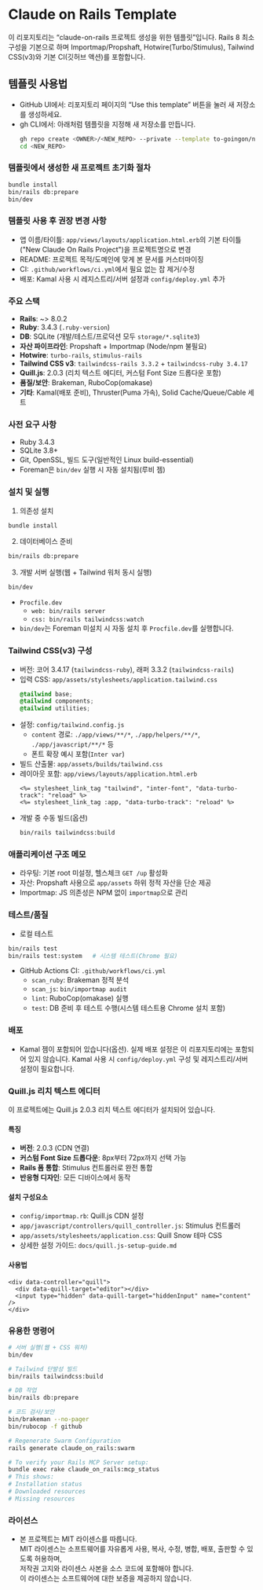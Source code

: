 # Claude on Rails Template

이 리포지토리는 “claude-on-rails 프로젝트 생성을 위한 템플릿”입니다. Rails 8 최소 구성을 기본으로 하며 Importmap/Propshaft, Hotwire(Turbo/Stimulus), Tailwind CSS(v3)와 기본 CI(깃허브 액션)를 포함합니다.

## 템플릿 사용법

- GitHub UI에서: 리포지토리 페이지의 “Use this template” 버튼을 눌러 새 저장소를 생성하세요.
- gh CLI에서: 아래처럼 템플릿을 지정해 새 저장소를 만듭니다.
  ```bash
  gh repo create <OWNER>/<NEW_REPO> --private --template to-goingon/new-claude-on-rails-project --clone
  cd <NEW_REPO>
  ```

### 템플릿에서 생성한 새 프로젝트 초기화 절차

```bash
bundle install
bin/rails db:prepare
bin/dev
```

### 템플릿 사용 후 권장 변경 사항

- 앱 이름/타이틀: `app/views/layouts/application.html.erb`의 기본 타이틀("New Claude On Rails Project")을 프로젝트명으로 변경
- README: 프로젝트 목적/도메인에 맞게 본 문서를 커스터마이징
- CI: `.github/workflows/ci.yml`에서 필요 없는 잡 제거/수정
- 배포: Kamal 사용 시 레지스트리/서버 설정과 `config/deploy.yml` 추가

### 주요 스택

- **Rails**: ~> 8.0.2
- **Ruby**: 3.4.3 (`.ruby-version`)
- **DB**: SQLite (개발/테스트/프로덕션 모두 `storage/*.sqlite3`)
- **자산 파이프라인**: Propshaft + Importmap (Node/npm 불필요)
- **Hotwire**: `turbo-rails`, `stimulus-rails`
- **Tailwind CSS v3**: `tailwindcss-rails 3.3.2` + `tailwindcss-ruby 3.4.17`
- **Quill.js**: 2.0.3 (리치 텍스트 에디터, 커스텀 Font Size 드롭다운 포함)
- **품질/보안**: Brakeman, RuboCop(omakase)
- **기타**: Kamal(배포 준비), Thruster(Puma 가속), Solid Cache/Queue/Cable 세트

### 사전 요구 사항

- Ruby 3.4.3
- SQLite 3.8+
- Git, OpenSSL, 빌드 도구(일반적인 Linux build-essential)
- Foreman은 `bin/dev` 실행 시 자동 설치됨(루비 젬)

### 설치 및 실행

1. 의존성 설치

```bash
bundle install
```

2. 데이터베이스 준비

```bash
bin/rails db:prepare
```

3. 개발 서버 실행(웹 + Tailwind 워처 동시 실행)

```bash
bin/dev
```

- `Procfile.dev`
  - `web: bin/rails server`
  - `css: bin/rails tailwindcss:watch`
- `bin/dev`는 Foreman 미설치 시 자동 설치 후 `Procfile.dev`를 실행합니다.

### Tailwind CSS(v3) 구성

- 버전: 코어 3.4.17 (`tailwindcss-ruby`), 래퍼 3.3.2 (`tailwindcss-rails`)
- 입력 CSS: `app/assets/stylesheets/application.tailwind.css`
  ```css
  @tailwind base;
  @tailwind components;
  @tailwind utilities;
  ```
- 설정: `config/tailwind.config.js`
  - `content` 경로: `./app/views/**/*`, `./app/helpers/**/*`, `./app/javascript/**/*` 등
  - 폰트 확장 예시 포함(`Inter var`)
- 빌드 산출물: `app/assets/builds/tailwind.css`
- 레이아웃 포함: `app/views/layouts/application.html.erb`
  ```erb
  <%= stylesheet_link_tag "tailwind", "inter-font", "data-turbo-track": "reload" %>
  <%= stylesheet_link_tag :app, "data-turbo-track": "reload" %>
  ```
- 개발 중 수동 빌드(옵션)
  ```bash
  bin/rails tailwindcss:build
  ```

### 애플리케이션 구조 메모

- 라우팅: 기본 root 미설정, 헬스체크 `GET /up` 활성화
- 자산: Propshaft 사용으로 `app/assets` 하위 정적 자산을 단순 제공
- Importmap: JS 의존성은 NPM 없이 `importmap`으로 관리

### 테스트/품질

- 로컬 테스트

```bash
bin/rails test
bin/rails test:system   # 시스템 테스트(Chrome 필요)
```

- GitHub Actions CI: `.github/workflows/ci.yml`
  - `scan_ruby`: Brakeman 정적 분석
  - `scan_js`: `bin/importmap audit`
  - `lint`: RuboCop(omakase) 실행
  - `test`: DB 준비 후 테스트 수행(시스템 테스트용 Chrome 설치 포함)

### 배포

- Kamal 젬이 포함되어 있습니다(옵션). 실제 배포 설정은 이 리포지토리에는 포함되어 있지 않습니다. Kamal 사용 시 `config/deploy.yml` 구성 및 레지스트리/서버 설정이 필요합니다.

### Quill.js 리치 텍스트 에디터

이 프로젝트에는 Quill.js 2.0.3 리치 텍스트 에디터가 설치되어 있습니다.

#### 특징
- **버전**: 2.0.3 (CDN 연결)
- **커스텀 Font Size 드롭다운**: 8px부터 72px까지 선택 가능
- **Rails 폼 통합**: Stimulus 컨트롤러로 완전 통합
- **반응형 디자인**: 모든 디바이스에서 동작

#### 설치 구성요소
- `config/importmap.rb`: Quill.js CDN 설정
- `app/javascript/controllers/quill_controller.js`: Stimulus 컨트롤러
- `app/assets/stylesheets/application.css`: Quill Snow 테마 CSS
- 상세한 설정 가이드: `docs/quill.js-setup-guide.md`

#### 사용법
```erb
<div data-controller="quill">
  <div data-quill-target="editor"></div>
  <input type="hidden" data-quill-target="hiddenInput" name="content" />
</div>
```

### 유용한 명령어

```bash
# 서버 실행(웹 + CSS 워처)
bin/dev

# Tailwind 단발성 빌드
bin/rails tailwindcss:build

# DB 작업
bin/rails db:prepare

# 코드 검사/보안
bin/brakeman --no-pager
bin/rubocop -f github

# Regenerate Swarm Configuration
rails generate claude_on_rails:swarm

# To verify your Rails MCP Server setup:
bundle exec rake claude_on_rails:mcp_status
# This shows:
# Installation status
# Downloaded resources
# Missing resources
```

### 라이선스

- 본 프로젝트는 MIT 라이센스를 따릅니다.  
  MIT 라이센스는 소프트웨어를 자유롭게 사용, 복사, 수정, 병합, 배포, 출판할 수 있도록 허용하며,  
  저작권 고지와 라이센스 사본을 소스 코드에 포함해야 합니다.  
  이 라이센스는 소프트웨어에 대한 보증을 제공하지 않습니다.
